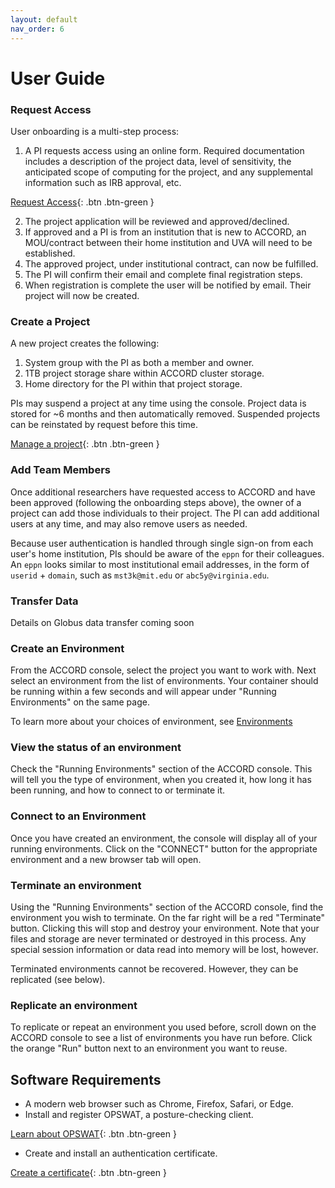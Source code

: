 ```yaml
---
layout: default
nav_order: 6
---
```


# User Guide

### Request Access

User onboarding is a multi-step process:

1. A PI requests access using an online form. Required documentation includes a description of the project data, level of sensitivity, the anticipated scope of computing for the project, and any supplemental information such as IRB approval, etc.

[Request Access](http://example.com/){: .btn .btn-green }

2. The project application will be reviewed and approved/declined.
3. If approved and a PI is from an institution that is new to ACCORD, an MOU/contract between their home institution and UVA will need to be established.
4. The approved project, under institutional contract, can now be fulfilled.
5. The PI will confirm their email and complete final registration steps.
6. When registration is complete the user will be notified by email. Their project will now be created.


### Create a Project

A new project creates the following:

1. System group with the PI as both a member and owner.
2. 1TB project storage share within ACCORD cluster storage.
3. Home directory for the PI within that project storage.

PIs may suspend a project at any time using the console. Project data is stored for ~6 months and then
automatically removed. Suspended projects can be reinstated by request before this time.

[Manage a project](http://example.com/){: .btn .btn-green }


### Add Team Members

Once additional researchers have requested access to ACCORD and have been approved (following the onboarding
steps above), the owner of a project can add those individuals to their project. The PI can add additional 
users at any time, and may also remove users as needed.

Because user authentication is handled through single sign-on from each user's home institution, PIs should
be aware of the `eppn` for their colleagues. An `eppn` looks similar to most institutional email
addresses, in the form of `userid` + `domain`, such as `mst3k@mit.edu` or `abc5y@virginia.edu`.


### Transfer Data

Details on Globus data transfer coming soon


### Create an Environment

From the ACCORD console, select the project you want to work with. Next select an environment from the list of environments. Your container should be running within a few seconds and will appear under "Running Environments" on the same page.

To learn more about your choices of environment, see [Environments](https://accord-documentation.uvarc.io/environments)

### View the status of an environment

Check the "Running Environments" section of the ACCORD console. This will tell you the type of environment,
when you created it, how long it has been running, and how to connect to or terminate it.


### Connect to an Environment

Once you have created an environment, the console will display all of your running environments. Click on 
the "CONNECT" button for the appropriate environment and a new browser tab will open.


### Terminate an environment

Using the "Running Environments" section of the ACCORD console, find the environment you wish to terminate.
On the far right will be a red "Terminate" button. Clicking this will stop and destroy your environment.
Note that your files and storage are never terminated or destroyed in this process. Any special session information
or data read into memory will be lost, however.

Terminated environments cannot be recovered. However, they can be replicated (see below).

### Replicate an environment

To replicate or repeat an environment you used before, scroll down on the ACCORD console to see a list of
environments you have run before. Click the orange "Run" button next to an environment you want to reuse.


## Software Requirements


- A modern web browser such as Chrome, Firefox, Safari, or Edge.
- Install and register OPSWAT, a posture-checking client.

[Learn about OPSWAT](https://www.opswat.com/){: .btn .btn-green }

- Create and install an authentication certificate.

[Create a certificate](https://virginia.service-now.com/its/?id=itsweb_kb_article&sys_id=58aafbcfdbf6c744f032f1f51d961927){: .btn .btn-green }

